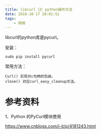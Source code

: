 ```yaml
---
title: libcurl（2）python操作方法
date: 2018-10-17 20:01:51
tags:
	- 网络
---
```




libcurl的python库是pycurl。

安装：

```
sudo pip install pycurl
```

常用方法：

```
Curl() 实现对c句柄的包装。
close() 对应curl_easy_cleanup方法。
```



# 参考资料

1、Python 的PyCurl模块使用

https://www.cnblogs.com/i-it/p/4181243.html